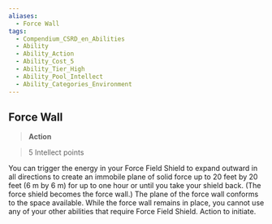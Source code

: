 ```yaml
---
aliases:
  - Force Wall
tags:
  - Compendium_CSRD_en_Abilities
  - Ability
  - Ability_Action
  - Ability_Cost_5
  - Ability_Tier_High
  - Ability_Pool_Intellect
  - Ability_Categories_Environment
---
```

  
    
## Force Wall    
>**Action**    
>5 Intellect points  
    
You can trigger the energy in your Force Field Shield to expand outward in all directions to create an immobile plane of solid force up to 20 feet by 20 feet (6 m by 6 m) for up to one hour or until you take your shield back. (The force shield becomes the force wall.) The plane of the force wall conforms to the space available. While the force wall remains in place, you cannot use any of your other abilities that require Force Field Shield. Action to initiate.